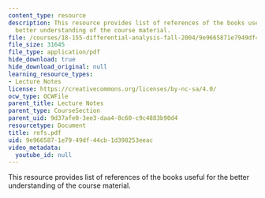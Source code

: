 ```yaml
---
content_type: resource
description: This resource provides list of references of the books useful for the
  better understanding of the course material.
file: /courses/18-155-differential-analysis-fall-2004/9e9665871e7949df44cb1d398253eeac_refs.pdf
file_size: 31645
file_type: application/pdf
hide_download: true
hide_download_original: null
learning_resource_types:
- Lecture Notes
license: https://creativecommons.org/licenses/by-nc-sa/4.0/
ocw_type: OCWFile
parent_title: Lecture Notes
parent_type: CourseSection
parent_uid: 9d37afe0-3ee3-daa4-8c60-c9c4883b90d4
resourcetype: Document
title: refs.pdf
uid: 9e966587-1e79-49df-44cb-1d398253eeac
video_metadata:
  youtube_id: null
---
```

This resource provides list of references of the books useful for the better understanding of the course material.